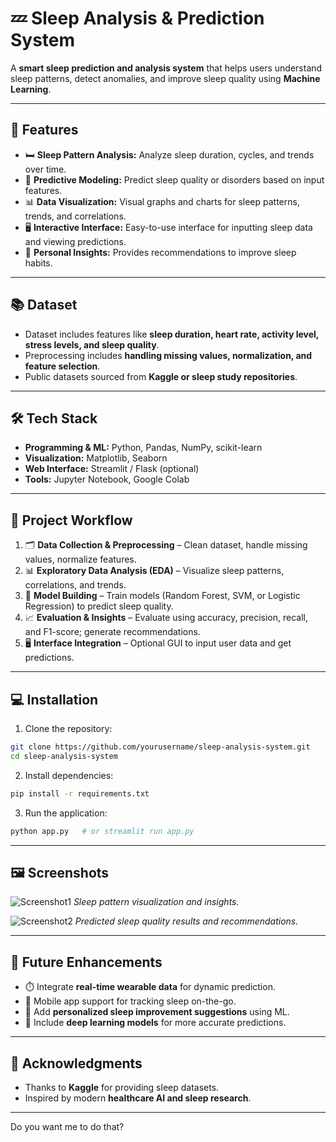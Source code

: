 # 💤 Sleep Analysis & Prediction System

A **smart sleep prediction and analysis system** that helps users understand sleep patterns, detect anomalies, and improve sleep quality using **Machine Learning**.

---

## 🚀 Features

* 🛏️ **Sleep Pattern Analysis:** Analyze sleep duration, cycles, and trends over time.
* 🤖 **Predictive Modeling:** Predict sleep quality or disorders based on input features.
* 📊 **Data Visualization:** Visual graphs and charts for sleep patterns, trends, and correlations.
* 🖥️ **Interactive Interface:** Easy-to-use interface for inputting sleep data and viewing predictions.
* 🌙 **Personal Insights:** Provides recommendations to improve sleep habits.

---

## 📚 Dataset

* Dataset includes features like **sleep duration, heart rate, activity level, stress levels, and sleep quality**.
* Preprocessing includes **handling missing values, normalization, and feature selection**.
* Public datasets sourced from **Kaggle or sleep study repositories**.

---

## 🛠️ Tech Stack

* **Programming & ML:** Python, Pandas, NumPy, scikit-learn
* **Visualization:** Matplotlib, Seaborn
* **Web Interface:** Streamlit / Flask (optional)
* **Tools:** Jupyter Notebook, Google Colab

---

## 🧠 Project Workflow

1. 🗂️ **Data Collection & Preprocessing** – Clean dataset, handle missing values, normalize features.
2. 📊 **Exploratory Data Analysis (EDA)** – Visualize sleep patterns, correlations, and trends.
3. 🤖 **Model Building** – Train models (Random Forest, SVM, or Logistic Regression) to predict sleep quality.
4. 📈 **Evaluation & Insights** – Evaluate using accuracy, precision, recall, and F1-score; generate recommendations.
5. 🖥️ **Interface Integration** – Optional GUI to input user data and get predictions.

---

## 💻 Installation

1. Clone the repository:

```bash
git clone https://github.com/yourusername/sleep-analysis-system.git
cd sleep-analysis-system
```

2. Install dependencies:

```bash
pip install -r requirements.txt
```

3. Run the application:

```bash
python app.py   # or streamlit run app.py
```

---

## 🖼️ Screenshots

![Screenshot1](screenshots/screenshot1.png)
*Sleep pattern visualization and insights.*

![Screenshot2](screenshots/screenshot2.png)
*Predicted sleep quality results and recommendations.*

---

## 🌟 Future Enhancements

* ⏱️ Integrate **real-time wearable data** for dynamic prediction.
* 📱 Mobile app support for tracking sleep on-the-go.
* 🌙 Add **personalized sleep improvement suggestions** using ML.
* 🧠 Include **deep learning models** for more accurate predictions.

---

## 🤝 Acknowledgments

* Thanks to **Kaggle** for providing sleep datasets.
* Inspired by modern **healthcare AI and sleep research**.

---


Do you want me to do that?
